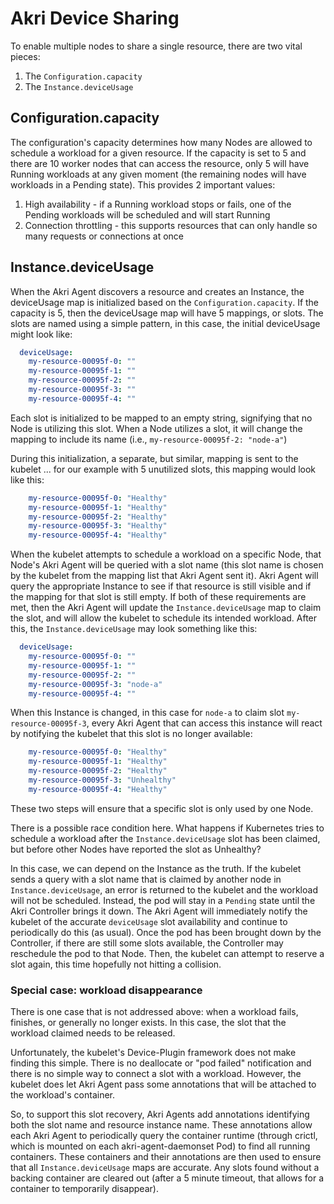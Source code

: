 # Akri Device Sharing
To enable multiple nodes to share a single resource, there are two vital pieces:

1. The `Configuration.capacity`
1. The `Instance.deviceUsage`

## Configuration.capacity
The configuration's capacity determines how many Nodes are allowed to schedule a workload for a given resource.  If the capacity is set to 5 and there are 10 worker nodes that can access the resource, only 5 will have Running workloads at any given moment (the remaining nodes will have workloads in a Pending state).  This provides 2 important values:

1. High availability - if a Running workload stops or fails, one of the Pending workloads will be scheduled and will start Running
1. Connection throttling - this supports resources that can only handle so many requests or connections at once

## Instance.deviceUsage
When the Akri Agent discovers a resource and creates an Instance, the deviceUsage map is initialized based on the `Configuration.capacity`.  If the capacity is 5, then the deviceUsage map will have 5 mappings, or slots.  The slots are named using a simple pattern, in this case, the initial deviceUsage might look like:

```yaml
  deviceUsage:
    my-resource-00095f-0: ""
    my-resource-00095f-1: ""
    my-resource-00095f-2: ""
    my-resource-00095f-3: ""
    my-resource-00095f-4: ""
```

Each slot is initialized to be mapped to an empty string, signifying that no Node is utilizing this slot.  When a Node utilizes a slot, it will change the mapping to include its name (i.e., `my-resource-00095f-2: "node-a"`)

During this initialization, a separate, but similar, mapping is sent to the kubelet ... for our example with 5 unutilized slots, this mapping would look like this:

```yaml
    my-resource-00095f-0: "Healthy"
    my-resource-00095f-1: "Healthy"
    my-resource-00095f-2: "Healthy"
    my-resource-00095f-3: "Healthy"
    my-resource-00095f-4: "Healthy"
```

When the kubelet attempts to schedule a workload on a specific Node, that Node's Akri Agent will be queried with a slot name (this slot name is chosen by the kubelet from the mapping list that Akri Agent sent it).  Akri Agent will query the appropriate Instance to see if that resource is still visible and if the mapping for that slot is still empty.  If both of these requirements are met, then the Akri Agent will update the `Instance.deviceUsage` map to claim the slot, and will allow the kubelet to schedule its intended workload.  After this, the `Instance.deviceUsage` may look something like this:

```yaml
  deviceUsage:
    my-resource-00095f-0: ""
    my-resource-00095f-1: ""
    my-resource-00095f-2: ""
    my-resource-00095f-3: "node-a"
    my-resource-00095f-4: ""
```

When this Instance is changed, in this case for `node-a` to claim slot `my-resource-00095f-3`, every Akri Agent that can access this instance will react by notifying the kubelet that this slot is no longer available:

```yaml
    my-resource-00095f-0: "Healthy"
    my-resource-00095f-1: "Healthy"
    my-resource-00095f-2: "Healthy"
    my-resource-00095f-3: "Unhealthy"
    my-resource-00095f-4: "Healthy"
```

These two steps will ensure that a specific slot is only used by one Node.

There is a possible race condition here.  What happens if Kubernetes tries to schedule a workload after the `Instance.deviceUsage` slot has been claimed, but before other Nodes have reported the slot as Unhealthy?

In this case, we can depend on the Instance as the truth.  If the kubelet sends a query with a slot name that is claimed by another node in `Instance.deviceUsage`, an error is returned to the kubelet and the workload will not be scheduled. Instead, the pod will stay in a `Pending` state until the Akri Controller brings it down. The Akri Agent will immediately notify the kubelet of the accurate `deviceUsage` slot availability and continue to periodically do this (as usual). Once the pod has been brought down by the Controller, if there are still some slots available, the Controller may reschedule the pod to that Node. Then, the kubelet can attempt to reserve a slot again, this time hopefully not hitting a collision. 

### Special case: workload disappearance
There is one case that is not addressed above: when a workload fails, finishes, or generally no longer exists.  In this case, the slot that the workload claimed needs to be released.

Unfortunately, the kubelet's Device-Plugin framework does not make finding this simple.  There is no deallocate or "pod failed" notification and there is no simple way to connect a slot with a workload.  However, the kubelet does let Akri Agent pass some annotations that will be attached to the workload's container.  

So, to support this slot recovery, Akri Agents add annotations identifying both the slot name and resource instance name.  These annotations allow each Akri Agent to periodically query the container runtime (through crictl, which is mounted on each akri-agent-daemonset Pod) to find all running containers.  These containers and their annotations are then used to ensure that all `Instance.deviceUsage` maps are accurate.  Any slots found without a backing container are cleared out (after a 5 minute timeout, that allows for a container to temporarily disappear).
